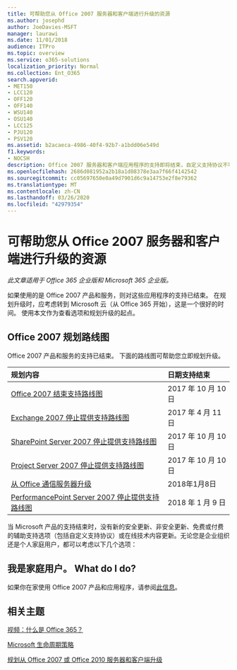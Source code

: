 ```yaml
---
title: 可帮助您从 Office 2007 服务器和客户端进行升级的资源
ms.author: josephd
author: JoeDavies-MSFT
manager: laurawi
ms.date: 11/01/2018
audience: ITPro
ms.topic: overview
ms.service: o365-solutions
localization_priority: Normal
ms.collection: Ent_O365
search.appverid:
- MET150
- LCC120
- OFF120
- OFF140
- WSU140
- OSU140
- LCC125
- PJU120
- PSV120
ms.assetid: b2acaeca-4986-40f4-92b7-a1bdd06e549d
f1.keywords:
- NOCSH
description: Office 2007 服务器和客户端应用程序的支持即将结束，自定义支持协议不可用。 使用本文立即开始规划升级。
ms.openlocfilehash: 2686d081952a2b18a1d08378e3aa7f66f4142542
ms.sourcegitcommit: cc05697650e0a49d7901d6c9a14753e2f8e79362
ms.translationtype: MT
ms.contentlocale: zh-CN
ms.lasthandoff: 03/26/2020
ms.locfileid: "42979354"
---
```

# <a name="resources-to-help-you-upgrade-from-office-2007-servers-and-clients"></a>可帮助您从 Office 2007 服务器和客户端进行升级的资源

*此文章适用于 Office 365 企业版和 Microsoft 365 企业版。*

如果使用的是 Office 2007 产品和服务，则对这些应用程序的支持已结束。 在规划升级时，应考虑转到 Microsoft 云（从 Office 365 开始），这是一个很好的时间。 使用本文作为查看选项和规划升级的起点。
      
## <a name="office-2007-planning-roadmaps"></a>Office 2007 规划路线图
  
Office 2007 产品和服务的支持已结束。 下面的路线图可帮助您立即规划升级。

|**规划内容**|**日期支持结束**|
|:-----|:-----|
|[Office 2007 结束支持路线图](https://docs.microsoft.com/DeployOffice/office-2007-end-support-roadmap) <br/> |2017 年 10 月 10 日  <br/> |
|[Exchange 2007 停止提供支持路线图](exchange-2007-end-of-support.md) <br/> |2017 年 4 月 11 日  <br/> |
|[SharePoint Server 2007 停止提供支持路线图](sharepoint-2007-end-of-support.md) <br/> |2017 年 10 月 10 日  <br/> |
|[Project Server 2007 停止提供支持路线图](project-server-2007-end-of-support.md) <br/> |2017 年 10 月 10 日  <br/> |
|[从 Office 通信服务器升级](https://docs.microsoft.com/SkypeForBusiness/plan-your-deployment/upgrade) <br/> |2018年1月8日  <br/> |
|[PerformancePoint Server 2007 停止提供支持路线图](pps-2007-end-of-support.md) <br/> |2018 年 1 月 9 日  <br/> |
   
当 Microsoft 产品的支持结束时，没有新的安全更新、非安全更新、免费或付费的辅助支持选项（包括自定义支持协议）或在线技术内容更新。无论您是企业组织还是个人家庭用户，都可以考虑以下几个选项：

## <a name="im-a-home-user-what-do-i-do"></a>我是家庭用户。 What do I do?

如果你在家使用 Office 2007 产品和应用程序，请参阅[此信息](plan-upgrade-previous-versions-office.md#im-a-home-user-what-do-i-do)。
     
## <a name="related-topics"></a>相关主题

[视频：什么是 Office 365？](https://support.office.com/article/847caf12-2589-452c-8aca-1c009797678b.aspx)
  
[Microsoft 生命周期策略](https://go.microsoft.com/fwlink/?linkid=865200)

[规划从 Office 2007 或 Office 2010 服务器和客户端升级](plan-upgrade-previous-versions-office.md)
  

